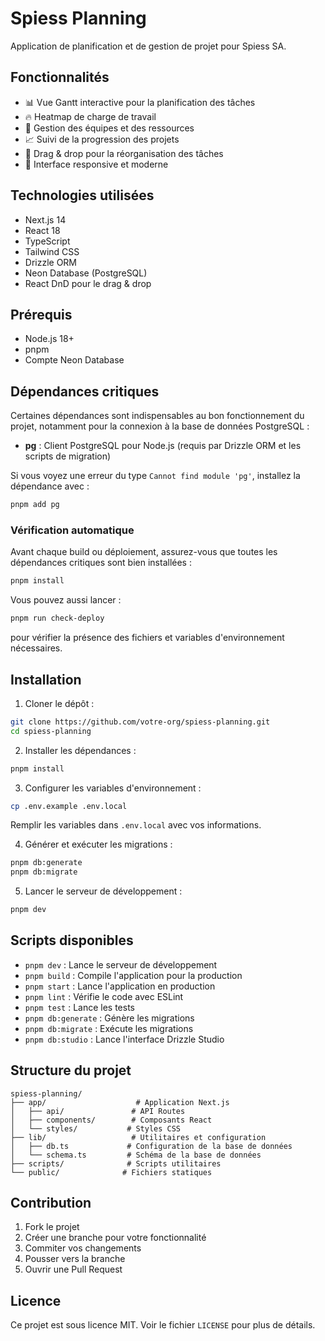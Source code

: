 # Spiess Planning

Application de planification et de gestion de projet pour Spiess SA.

## Fonctionnalités

- 📊 Vue Gantt interactive pour la planification des tâches
- 🔥 Heatmap de charge de travail
- 👥 Gestion des équipes et des ressources
- 📈 Suivi de la progression des projets
- 🔄 Drag & drop pour la réorganisation des tâches
- 📱 Interface responsive et moderne

## Technologies utilisées

- Next.js 14
- React 18
- TypeScript
- Tailwind CSS
- Drizzle ORM
- Neon Database (PostgreSQL)
- React DnD pour le drag & drop

## Prérequis

- Node.js 18+
- pnpm
- Compte Neon Database

## Dépendances critiques

Certaines dépendances sont indispensables au bon fonctionnement du projet, notamment pour la connexion à la base de données PostgreSQL :

- **pg** : Client PostgreSQL pour Node.js (requis par Drizzle ORM et les scripts de migration)

Si vous voyez une erreur du type `Cannot find module 'pg'`, installez la dépendance avec :
```bash
pnpm add pg
```

### Vérification automatique

Avant chaque build ou déploiement, assurez-vous que toutes les dépendances critiques sont bien installées :
```bash
pnpm install
```

Vous pouvez aussi lancer :
```bash
pnpm run check-deploy
```
pour vérifier la présence des fichiers et variables d'environnement nécessaires.

## Installation

1. Cloner le dépôt :
```bash
git clone https://github.com/votre-org/spiess-planning.git
cd spiess-planning
```

2. Installer les dépendances :
```bash
pnpm install
```

3. Configurer les variables d'environnement :
```bash
cp .env.example .env.local
```
Remplir les variables dans `.env.local` avec vos informations.

4. Générer et exécuter les migrations :
```bash
pnpm db:generate
pnpm db:migrate
```

5. Lancer le serveur de développement :
```bash
pnpm dev
```

## Scripts disponibles

- `pnpm dev` : Lance le serveur de développement
- `pnpm build` : Compile l'application pour la production
- `pnpm start` : Lance l'application en production
- `pnpm lint` : Vérifie le code avec ESLint
- `pnpm test` : Lance les tests
- `pnpm db:generate` : Génère les migrations
- `pnpm db:migrate` : Exécute les migrations
- `pnpm db:studio` : Lance l'interface Drizzle Studio

## Structure du projet

```
spiess-planning/
├── app/                    # Application Next.js
│   ├── api/               # API Routes
│   ├── components/        # Composants React
│   └── styles/           # Styles CSS
├── lib/                   # Utilitaires et configuration
│   ├── db.ts             # Configuration de la base de données
│   └── schema.ts         # Schéma de la base de données
├── scripts/              # Scripts utilitaires
└── public/              # Fichiers statiques
```

## Contribution

1. Fork le projet
2. Créer une branche pour votre fonctionnalité
3. Commiter vos changements
4. Pousser vers la branche
5. Ouvrir une Pull Request

## Licence

Ce projet est sous licence MIT. Voir le fichier `LICENSE` pour plus de détails. 